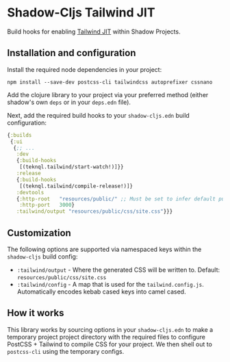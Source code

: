 # Shadow-Cljs Tailwind JIT

Build hooks for enabling [Tailwind
JIT](https://tailwindcss.com/docs/just-in-time-mode) within Shadow Projects.

## Installation and configuration

Install the required node dependencies in your project:

```
npm install --save-dev postcss-cli tailwindcss autoprefixer cssnano
```

Add the clojure library to your project via your preferred method (either
shadow's own `deps` or in your `deps.edn` file).

Next, add the required build hooks to your `shadow-cljs.edn` build configuration:


```clj
{:builds
 {:ui
  {;; ...
   :dev
   {:build-hooks
    [(teknql.tailwind/start-watch!)]}}
   :release
   {:build-hooks
    [(teknql.tailwind/compile-release!)]}
   :devtools
   {:http-root   "resources/public/" ;; Must be set to infer default purge targets.
    :http-port   3000}
   :tailwind/output "resources/public/css/site.css"}}}
```

## Customization

The following options are supported via namespaced keys within the `shadow-cljs` build config:


- `:tailwind/output` - Where the generated CSS will be written to. Default:
  `resources/public/css/site.css`
- `:tailwind/config` - A map that is used for the `tailwind.config.js`. Automatically encodes kebab
  cased keys into camel cased.

## How it works

This library works by sourcing options in your `shadow-cljs.edn` to make a temporary project
project directory with the required files to configure PostCSS + Tailwind to compile CSS for
your project. We then shell out to `postcss-cli` using the temporary configs.
